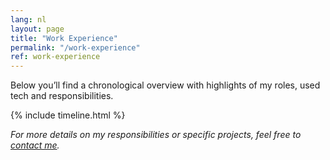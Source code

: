 ```yaml
---
lang: nl
layout: page
title: "Work Experience"
permalink: "/work-experience"
ref: work-experience
---
```


Below you’ll find a chronological overview with highlights of my roles, used tech and responsibilities.

{% include timeline.html %}

*For more details on my responsibilities or specific projects, feel free to [contact me](/contact).*

